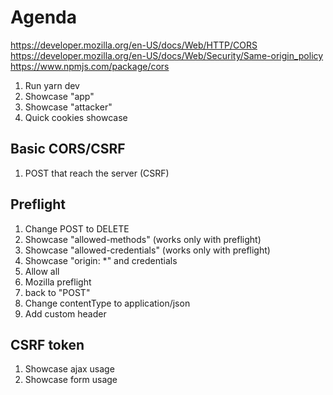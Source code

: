 # Agenda

https://developer.mozilla.org/en-US/docs/Web/HTTP/CORS
https://developer.mozilla.org/en-US/docs/Web/Security/Same-origin_policy
https://www.npmjs.com/package/cors

1. Run yarn dev
2. Showcase "app"
3. Showcase "attacker"
4. Quick cookies showcase

## Basic CORS/CSRF

1. POST that reach the server (CSRF)

## Preflight

1. Change POST to DELETE
2. Showcase "allowed-methods" (works only with preflight)
3. Showcase "allowed-credentials" (works only with preflight)
4. Showcase "origin: *" and credentials
5. Allow all
6. Mozilla preflight
7. back to "POST"
8. Change contentType to application/json
9. Add custom header

## CSRF token

1. Showcase ajax usage
2. Showcase form usage
